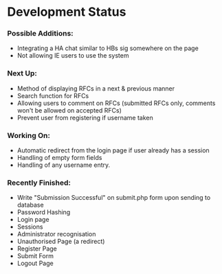 Development Status
==================

### Possible Additions:

* Integrating a HA chat similar to HBs sig somewhere on the page
* Not allowing IE users to use the system

### Next Up:
* Method of displaying RFCs in a next & previous manner
* Search function for RFCs
* Allowing users to comment on RFCs (submitted RFCs only, comments won't be allowed on accepted RFCs)
* Prevent user from registering if username taken

### Working On:
* Automatic redirect from the login page if user already has a session
* Handling of empty form fields
* Handling of any username entry.

### Recently Finished:
* Write "Submission Successful" on submit.php form upon sending to database
* Password Hashing
* Login page
* Sessions
* Administrator recognisation
* Unauthorised Page (a redirect)
* Register Page
* Submit Form
* Logout Page